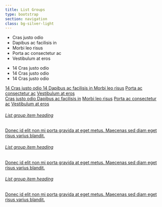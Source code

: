 ```yaml
---
title: List Groups
type: bootstrap
section: navigation
class: bg-silver-light
---
```


<ul class="list-group">
	<li class="list-group-item">Cras justo odio</li>
	<li class="list-group-item">Dapibus ac facilisis in</li>
	<li class="list-group-item">Morbi leo risus</li>
	<li class="list-group-item">Porta ac consectetur ac</li>
	<li class="list-group-item">Vestibulum at eros</li>
</ul>

<ul class="list-group">
	<li class="list-group-item">
		<span class="badge">14</span>
		Cras justo odio
	</li>
	<li class="list-group-item">
		<span class="badge">14</span>
		Cras justo odio
	</li>
	<li class="list-group-item">
		<span class="badge">14</span>
		Cras justo odio
	</li>
</ul>

<div class="list-group">
	<a href="#" class="list-group-item active">
		<span class="badge">14</span>
		Cras justo odio
	</a>
	<a href="#" class="list-group-item">
		<span class="badge">14</span>
		Dapibus ac facilisis in
	</a>
	<a href="#" class="list-group-item">Morbi leo risus</a>
	<a href="#" class="list-group-item">Porta ac consectetur ac</a>
	<a href="#" class="list-group-item">Vestibulum at eros</a>
</div>

<div class="list-group">
	<a href="#" class="list-group-item disabled">
		Cras justo odio
	</a>
	<a href="#" class="list-group-item">Dapibus ac facilisis in</a>
	<a href="#" class="list-group-item">Morbi leo risus</a>
	<a href="#" class="list-group-item">Porta ac consectetur ac</a>
	<a href="#" class="list-group-item">Vestibulum at eros</a>
</div>

<div class="list-group">
	<a href="#" class="list-group-item active">
		<h6 class="list-group-item-heading">List group item heading</h6>
		<p class="list-group-item-text">Donec id elit non mi porta gravida at eget metus. Maecenas sed diam eget risus varius blandit.</p>
	</a>
	<a href="#" class="list-group-item">
		<h6 class="list-group-item-heading">List group item heading</h6>
		<p class="list-group-item-text">Donec id elit non mi porta gravida at eget metus. Maecenas sed diam eget risus varius blandit.</p>
	</a>
	<a href="#" class="list-group-item">
		<h6 class="list-group-item-heading">List group item heading</h6>
		<p class="list-group-item-text">Donec id elit non mi porta gravida at eget metus. Maecenas sed diam eget risus varius blandit.</p>
	</a>
</div>